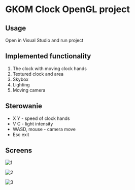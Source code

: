 # GKOM Clock OpenGL project 
## Usage
Open in Visual Studio and run project

## Implemented functionality 
1.  The clock with moving clock hands
2.  Textured clock and area
3.  Skybox
4.  Lighting
5.  Moving camera


## Sterowanie
* X Y - speed of clock hands
* V C - light intensity
* WASD, mouse - camera move
* Esc exit

## Screens

![1](https://i.imgur.com/mReGbA0.png)

![2](https://i.imgur.com/VLs6RRE.png)

![3](https://i.imgur.com/ivSI2Gg.png)





